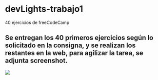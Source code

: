 # devLights-trabajo1
40 ejercicios de freeCodeCamp

## Se entregan los 40 primeros ejercicios según lo solicitado en la consigna, y se realizan los restantes en la web, para agilizar la tarea, se adjunta screenshot.

![](https://github.com/LencinaJuanFrancisco/devLights-trabajo1/blob/main/ejercicos%20de%20freeCodeCamp.jpg)
